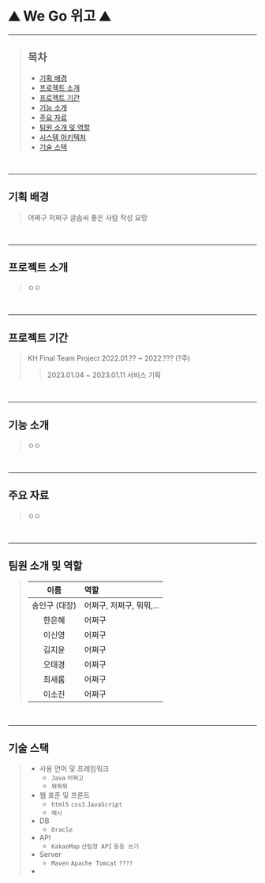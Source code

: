 # ⛰️ We Go 위고 ⛰️
----   
   
      
      


>   ## 목차
>   + [기획 배경](#기획-배경)
>   + [프로젝트 소개](#프로젝트-소개)
>   + [프로젝트 기간](#프로젝트-기간)
>   + [기능 소개](#기능-소개)
>   + [주요 자료](#주요-자료)
>   + [팀원 소개 및 역할](#팀원-소개-및-역할)
>   + [시스템 아키텍처](#시스템-아키텍처)
>   + [기술 스택](#기술-스택)


<br/>  
  
----


## 기획 배경
>   어쩌구 저쩌구 글솜씨 좋은 사람 작성 요망


<br/>

---


## 프로젝트 소개
>   ㅇㅇ



<br/>

---


## 프로젝트 기간
>   KH Final Team Project 2022.01.?? ~ 2022.??? (?주)  
>>   2023.01.04 ~ 2023.01.11 서비스 기획


<br/>

---


## 기능 소개
>   ㅇㅇ



<br/>

---


## 주요 자료
>   ㅇㅇ

<br/>

---


## 팀원 소개 및 역할
>    | 이름 | 역할 |
>    |:--:|:--|
>    |송인구 (대장)| 어쩌구, 저쩌구, 뭐뭐,... |
>    |한은혜|어쩌구 |
>    |이신영|어쩌구 |
>    |김지윤|어쩌구 |
>    |오태경|어쩌구 |
>    |최새롬|어쩌구 |
>    |이소진|어쩌구 |



<br/>

---


## 기술 스택
>    + 사용 언어 및 프레임워크
>        + `Java` `어쩌고`
>        + `뭐뭐뭐`
>    + 웹 표준 및 프론트
>        + `html5` `css3` `JavaScript`
>        + `예시`
>    + DB
>        + `Oracle`
>    + API
>        + `KakaoMap` `산림청 API` `등등 쓰기`
>    + Server
>        + `Maven` `Apache Tomcat` `????`
>    + 


